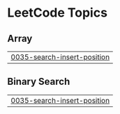 

<!---LeetCode Topics Start-->
# LeetCode Topics
## Array
|  |
| ------- |
| [0035-search-insert-position](https://github.com/TLavanya31/https-github.com-TLavanya31-Leetcode-Solutions/tree/master/0035-search-insert-position) |
## Binary Search
|  |
| ------- |
| [0035-search-insert-position](https://github.com/TLavanya31/https-github.com-TLavanya31-Leetcode-Solutions/tree/master/0035-search-insert-position) |
<!---LeetCode Topics End-->